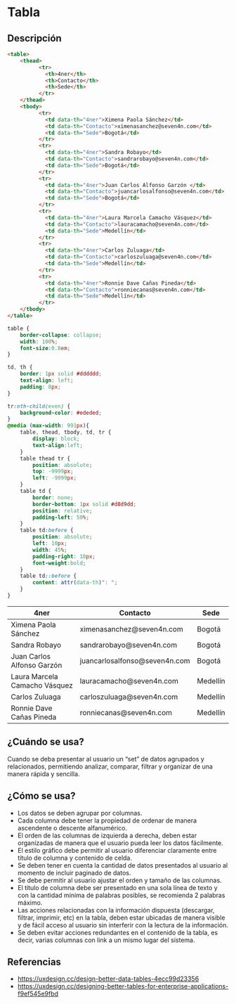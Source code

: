 
# Tabla

## Descripción

```html
<table>
	<thead>    	
          <tr>
            <th>4ner</th>
            <th>Contacto</th>
            <th>Sede</th>
          </tr>
    </thead>
    <tbody>
    	  <tr>
            <td data-th="4ner">Ximena Paola Sánchez</td>
            <td data-th="Contacto">ximenasanchez@seven4n.com</td>
            <td data-th="Sede">Bogotá</td>
          </tr>
          <tr>
            <td data-th="4ner">Sandra Robayo</td>
            <td data-th="Contacto">sandrarobayo@seven4n.com</td>
            <td data-th="Sede">Bogotá</td>
          </tr>
          <tr>
            <td data-th="4ner">Juan Carlos Alfonso Garzón </td>
            <td data-th="Contacto">juancarlosalfonso@seven4n.com</td>
            <td data-th="Sede">Bogotá</td>
          </tr>
          <tr>
            <td data-th="4ner">Laura Marcela Camacho Vásquez</td>
            <td data-th="Contacto">lauracamacho@seven4n.com</td>
            <td data-th="Sede">Medellín</td>
          </tr>
          <tr>
            <td data-th="4ner">Carlos Zuluaga</td>
            <td data-th="Contacto">carloszuluaga@seven4n.com</td>
            <td data-th="Sede">Medellín</td>
          </tr>
          <tr>
            <td data-th="4ner">Ronnie Dave Cañas Pineda</td>
            <td data-th="Contacto">ronniecanas@seven4n.com</td>
            <td data-th="Sede">Medellín</td>
          </tr>
    </tbody>
</table>
```

```css
table {
    border-collapse: collapse;
    width: 100%;
    font-size:0.8em;
}

td, th {
    border: 1px solid #dddddd;
    text-align: left;
    padding: 8px;
}

tr:nth-child(even) {
    background-color: #ededed;
}
@media (max-width: 991px){
	table, thead, tbody, td, tr { 
		display: block;
		text-align:left; 
	}
	table thead tr { 
		position: absolute;
		top: -9999px;
		left: -9999px;
	}
	table td { 
		border: none;
		border-bottom: 1px solid #d8d9dd; 
		position: relative;
		padding-left: 50%; 
	}	
	table td:before { 
		position: absolute;
		left: 10px;
		width: 45%; 
		padding-right: 10px;
		font-weight:bold; 
	}
	table td::before { 
		content: attr(data-th)": ";
	}
}
```

<table>
	<thead>    	
          <tr>
            <th>4ner</th>
            <th>Contacto</th>
            <th>Sede</th>
          </tr>
    </thead>
    <tbody>
    	  <tr>
            <td data-th="4ner">Ximena Paola Sánchez</td>
            <td data-th="Contacto">ximenasanchez@seven4n.com</td>
            <td data-th="Sede">Bogotá</td>
          </tr>
          <tr>
            <td data-th="4ner">Sandra Robayo</td>
            <td data-th="Contacto">sandrarobayo@seven4n.com</td>
            <td data-th="Sede">Bogotá</td>
          </tr>
          <tr>
            <td data-th="4ner">Juan Carlos Alfonso Garzón </td>
            <td data-th="Contacto">juancarlosalfonso@seven4n.com</td>
            <td data-th="Sede">Bogotá</td>
          </tr>
          <tr>
            <td data-th="4ner">Laura Marcela Camacho Vásquez</td>
            <td data-th="Contacto">lauracamacho@seven4n.com</td>
            <td data-th="Sede">Medellín</td>
          </tr>
          <tr>
            <td data-th="4ner">Carlos Zuluaga</td>
            <td data-th="Contacto">carloszuluaga@seven4n.com</td>
            <td data-th="Sede">Medellín</td>
          </tr>
          <tr>
            <td data-th="4ner">Ronnie Dave Cañas Pineda</td>
            <td data-th="Contacto">ronniecanas@seven4n.com</td>
            <td data-th="Sede">Medellín</td>
          </tr>
    </tbody>
</table>

## ¿Cuándo se usa?
Cuando se deba presentar al usuario un “set” de datos agrupados y relacionados, permitiendo analizar, comparar, filtrar y organizar de una manera rápida y sencilla.

## ¿Cómo se usa?
* Los datos se deben agrupar por columnas.
* Cada columna debe tener la propiedad de ordenar de manera ascendente o descente alfanumérico.
* El orden de las columnas de izquierda a derecha, deben estar organizadas de manera que el usuario pueda leer los datos fácilmente.
* El estilo gráfico debe permitir al usuario diferenciar claramente entre título de columna y contenido de celda.
* Se deben tener en cuenta la cantidad de datos presentados al usuario al momento de incluir paginado de datos.
* Se debe permitir al usuario ajustar el orden y tamaño de las columnas.
* El título de columna debe ser presentado en una sola línea de texto y con la cantidad mínima de palabras posibles, se recomienda 2 palabras máximo.
* Las acciones relacionadas con la información dispuesta (descargar, filtrar, imprimir, etc) en la tabla, deben estar ubicadas de manera visible y de fácil acceso al usuario sin interferir con la lectura de la información.
* Se deben evitar acciones redundantes en el contenido de la tabla, es decir, varias columnas con link a un mismo lugar del sistema.


## Referencias
* <https://uxdesign.cc/design-better-data-tables-4ecc99d23356>
* <https://uxdesign.cc/designing-better-tables-for-enterprise-applications-f9ef545e9fbd>